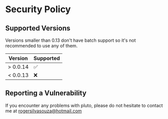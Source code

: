 # Security Policy

## Supported Versions

Versions smaller than 0.13 don't have batch support so it's not recommended to use any of them.

| Version   | Supported          |
| --------- | ------------------ |
| > 0.0.14  | :white_check_mark: |
| < 0.0.13  | :x:                |

## Reporting a Vulnerability

If you encounter any problems with pluto, please do not hesitate to contact me at rogersilvasouza@hotmail.com
